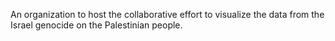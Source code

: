 An organization to host the collaborative effort to visualize the data from the Israel genocide on the Palestinian people.
